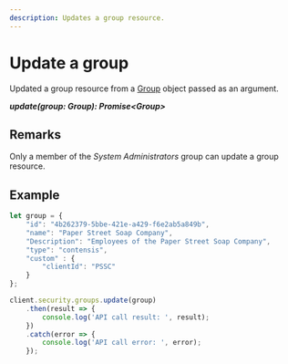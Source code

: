 ```yaml
---
description: Updates a group resource.
---
```


# Update a group

Updated a group resource from a [Group](/model/group.md) object passed as an argument.

 ***update(group: Group): Promise&lt;Group&gt;***

## Remarks
Only a member of the *System Administrators* group can update a group resource.

## Example

```js
let group = {    
    "id": "4b262379-5bbe-421e-a429-f6e2ab5a849b",
    "name": "Paper Street Soap Company",
    "Description": "Employees of the Paper Street Soap Company", 
    "type": "contensis",
    "custom" : {
        "clientId": "PSSC"
    }
};

client.security.groups.update(group)
    .then(result => {
        console.log('API call result: ', result);
    })
    .catch(error => {
        console.log('API call error: ', error);        
    });
```
